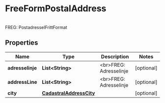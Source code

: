 

# FreeFormPostalAddress

<br>FREG: PostadresseIFrittFormat

## Properties

| Name | Type | Description | Notes |
|------------ | ------------- | ------------- | -------------|
|**adresselinje** | **List&lt;String&gt;** | &lt;br&gt;FREG: Adresselinje |  [optional] |
|**addressLine** | **List&lt;String&gt;** | &lt;br&gt;FREG: Adresselinje |  [optional] |
|**city** | [**CadastralAddressCity**](CadastralAddressCity.md) |  |  [optional] |



